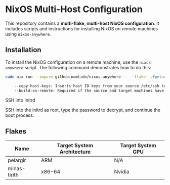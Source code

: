 # NixOS Multi-Host Configuration

This repository contains a **multi-flake, multi-host NixOS configuration**. It includes scripts and instructions for installing NixOS on remote machines using `nixos-anywhere`.

## Installation

To install the NixOS configuration on a remote machine, use the `nixos-anywhere` script. The following command demonstrates how to do this:

```sh
sudo nix run --impure github:numtide/nixos-anywhere -- --flake '.#pelargir' root@192.168.6.209 --build-on-remote --copy-host-keys --extra-files ~/Development/secrets/age --disk-encryption-keys /tmp/secret.txt ~/Development/secrets/secret.txt
```
```sh
    --copy-host-keys: Inserts host ID keys from your source /etc/ssh to the target. Using --disk-encryption-keys might also work.
    --build-on-remote: Required if the source and target machines have different architectures (e.g., x86-linux vs. darwin).
```

SSH into Initrd

SSH into the initrd as root, type the password to decrypt, and continue the boot process.

## Flakes

| **Name**       | **Target System Architecture** | **Target System GPU** |
|----------------|--------------------------------|-----------------------|
| pelargir       | ARM                            | N/A                   |
| minas-tirith   | x86-64                         | Nvidia                |